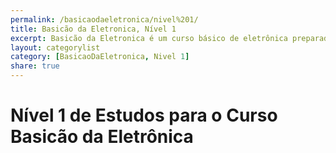 ```yaml
---
permalink: /basicaodaeletronica/nivel%201/
title: Basicão da Eletronica, Nível 1
excerpt: Basicão da Eletronica é um curso básico de eletrônica preparado especialmente para quem vai trabalhar com microcontroladores, ensinando conceitos básicos como uso de resistores, capacitores, diodos, leds e transitores, além de transformadores, de forma simples e didatíca. Nesta página serão listados os artigos relativo ao Nível 1 de estudos da Eletrônica Básica.
layout: categorylist
category: [BasicaoDaEletronica, Nivel 1]
share: true 
--- 
```


# Nível 1 de Estudos para o Curso Basicão da Eletrônica
